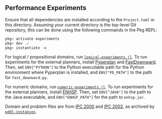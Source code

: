 ## Performance Experiments

Ensure that all dependencies are installed according to the `Project.toml` in this directory. Assuming your current directory is the top-level Git repository, this can be done using the following commands in the Pkg REPL:

```julia
pkg> activate experiments
pkg> dev ./
pkg> instantiate -v
```

For logical / propositional domains, run [`logical-experiments.jl`](logical-experiments.jl). To run experiments for the external planners, install [Pyperplan](https://github.com/aibasel/pyperplan) and [FastDownward](https://www.fast-downward.org/). Then, set `ENV["PYTHON"]` to the Python executable path for the Python environment where Pyperplan is installed, and `ENV["FD_PATH"]` to the path for `fast_downward.py`.

For numeric domains, run [`numeric-experiments.jl`](numeric-experiments.jl). To run experiments for the external planners, install [ENHSP](https://sites.google.com/view/enhsp/). Then, set `ENV["JAVA"]` to the path to the Java executable, and `ENV["ENHSP_PATH"]` for the path to `enhsp.jar`.

Domain and problem files are from [IPC 2000](https://github.com/potassco/pddl-instances/tree/master/ipc-2000) and [IPC 2002](https://github.com/potassco/pddl-instances/tree/master/ipc-2002), as archived by [`pddl-instances`](https://github.com/potassco/pddl-instances).
